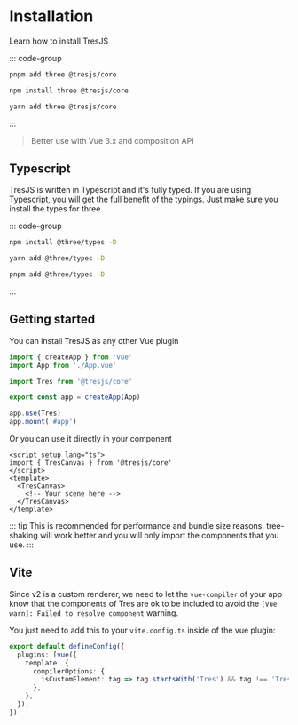 # Installation

Learn how to install TresJS

::: code-group

```bash [pnpm]
pnpm add three @tresjs/core
```

```bash [npm]
npm install three @tresjs/core
```

```bash [yarn]
yarn add three @tresjs/core
```

:::

> Better use with Vue 3.x and composition API

## Typescript

TresJS is written in Typescript and it's fully typed. If you are using Typescript, you will get the full benefit of the typings. Just make sure you install the types for three.

::: code-group

```bash [npm]
npm install @three/types -D
```

```bash [yarn]
yarn add @three/types -D
```

```bash [pnpm]
pnpm add @three/types -D
```

:::

## Getting started

You can install TresJS as any other Vue plugin

```ts
import { createApp } from 'vue'
import App from './App.vue'

import Tres from '@tresjs/core'

export const app = createApp(App)

app.use(Tres)
app.mount('#app')
```

Or you can use it directly in your component

```vue
<script setup lang="ts">
import { TresCanvas } from '@tresjs/core'
</script>
<template>
  <TresCanvas>
    <!-- Your scene here -->
  </TresCanvas>
</template>
```

::: tip
This is recommended for performance and bundle size reasons, tree-shaking will work better and you will only import the components that you use.
:::

## Vite

Since v2 is a custom renderer, we need to let the `vue-compiler` of your app know that the components of Tres are ok to be included to avoid the `[Vue warn]: Failed to resolve component` warning.

You just need to add this to your `vite.config.ts` inside of the vue plugin:

```ts
export default defineConfig({
  plugins: [vue({
    template: {
      compilerOptions: {
        isCustomElement: tag => tag.startsWith('Tres') && tag !== 'TresCanvas',
      },
    },
  }),
})
```